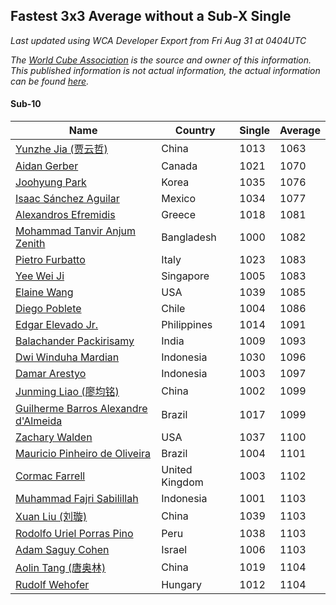 ## Fastest 3x3 Average without a Sub-X Single

*Last updated using WCA Developer Export from Fri Aug 31 at 0404UTC*

*The [World Cube Association](https://www.worldcubeassociation.org) is the source and owner of this information. This published information is not actual information, the actual information can be found [here](https://www.worldcubeassociation.org/results).*

#### Sub-10

Name|Country|Single|Average
--|--|--|--
[Yunzhe Jia (贾云哲)](https://www.worldcubeassociation.org/persons/2017JIAY05)|China|1013|1063
[Aidan Gerber](https://www.worldcubeassociation.org/persons/2016GERB03)|Canada|1021|1070
[Joohyung Park](https://www.worldcubeassociation.org/persons/2017PARK23)|Korea|1035|1076
[Isaac Sánchez Aguilar](https://www.worldcubeassociation.org/persons/2012AGUI02)|Mexico|1034|1077
[Alexandros Efremidis](https://www.worldcubeassociation.org/persons/2015EFRE01)|Greece|1018|1081
[Mohammad Tanvir Anjum Zenith](https://www.worldcubeassociation.org/persons/2017ZENI01)|Bangladesh|1000|1082
[Pietro Furbatto](https://www.worldcubeassociation.org/persons/2016FURB01)|Italy|1023|1083
[Yee Wei Ji](https://www.worldcubeassociation.org/persons/2015JIYE01)|Singapore|1005|1083
[Elaine Wang](https://www.worldcubeassociation.org/persons/2017WANE01)|USA|1039|1085
[Diego Poblete](https://www.worldcubeassociation.org/persons/2017POBL01)|Chile|1004|1086
[Edgar Elevado Jr.](https://www.worldcubeassociation.org/persons/2016ELEV01)|Philippines|1014|1091
[Balachander Packirisamy](https://www.worldcubeassociation.org/persons/2016PACK02)|India|1009|1093
[Dwi Winduha Mardian](https://www.worldcubeassociation.org/persons/2017MARD01)|Indonesia|1030|1096
[Damar Arestyo](https://www.worldcubeassociation.org/persons/2017ARES01)|Indonesia|1003|1097
[Junming Liao (廖均铭)](https://www.worldcubeassociation.org/persons/2017LIAO01)|China|1002|1099
[Guilherme Barros Alexandre d'Almeida](https://www.worldcubeassociation.org/persons/2013DALM01)|Brazil|1017|1099
[Zachary Walden](https://www.worldcubeassociation.org/persons/2018WALD04)|USA|1037|1100
[Mauricio Pinheiro de Oliveira](https://www.worldcubeassociation.org/persons/2013OLIV03)|Brazil|1004|1101
[Cormac Farrell](https://www.worldcubeassociation.org/persons/2016FARR01)|United Kingdom|1003|1102
[Muhammad Fajri Sabilillah](https://www.worldcubeassociation.org/persons/2017SABI03)|Indonesia|1001|1103
[Xuan Liu (刘璇)](https://www.worldcubeassociation.org/persons/2016LIUX15)|China|1039|1103
[Rodolfo Uriel Porras Pino](https://www.worldcubeassociation.org/persons/2015PINO01)|Peru|1038|1103
[Adam Saguy Cohen](https://www.worldcubeassociation.org/persons/2016COHE03)|Israel|1006|1103
[Aolin Tang (唐奥林)](https://www.worldcubeassociation.org/persons/2017TANG19)|China|1019|1104
[Rudolf Wehofer](https://www.worldcubeassociation.org/persons/2008WEHO01)|Hungary|1012|1104
